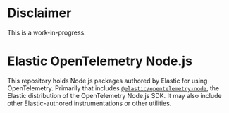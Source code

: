 # Disclaimer

This is a work-in-progress.

# Elastic OpenTelemetry Node.js

This repository holds Node.js packages authored by Elastic for using
OpenTelemetry. Primarily that includes
[`@elastic/opentelemetry-node`](./packages/opentelemetry-node), the
Elastic distribution of the OpenTelemetry Node.js SDK. It may also
include other Elastic-authored instrumentations or other utilities.


